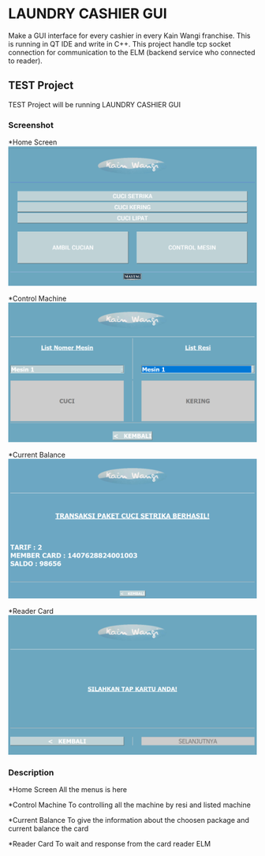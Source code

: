# LAUNDRY CASHIER GUI

Make a GUI interface for every cashier in every Kain Wangi franchise. This is running in QT IDE and write in C++.
This project handle tcp socket connection for communication to the ELM (backend service who connected to reader).

## TEST Project

TEST Project will be running LAUNDRY CASHIER GUI

### Screenshot

*Home Screen
![alt text](https://github.com/bagustyo92/QT_Project/blob/master/test/img/Kain%20Wangi.png)

*Control Machine
![alt text](https://github.com/bagustyo92/QT_Project/blob/master/test/img/Kain%20Wangi%202.png)

*Current Balance
![alt text](https://github.com/bagustyo92/QT_Project/blob/master/test/img/Kain%20wangi%203.png)

*Reader Card
![alt text](https://github.com/bagustyo92/QT_Project/blob/master/test/img/Kain%20wangi%204.png)

### Description

*Home Screen
All the menus is here

*Control Machine
To controlling all the machine by resi and listed machine

*Current Balance
To give the information about the choosen package and current balance the card

*Reader Card
To wait and response from the card reader ELM